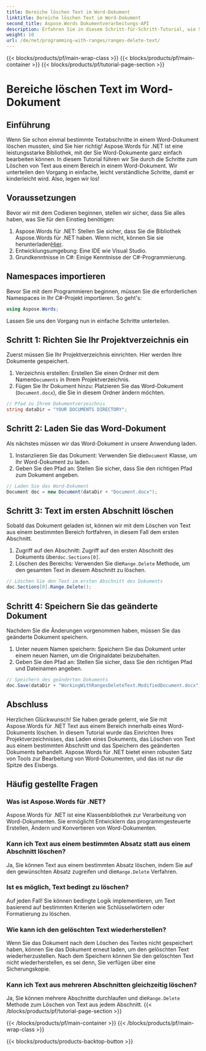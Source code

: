 ```yaml
---
title: Bereiche löschen Text im Word-Dokument
linktitle: Bereiche löschen Text im Word-Dokument
second_title: Aspose.Words Dokumentverarbeitungs-API
description: Erfahren Sie in diesem Schritt-für-Schritt-Tutorial, wie Sie mit Aspose.Words für .NET Text aus einem Bereich in einem Word-Dokument löschen. Perfekt für C#-Entwickler.
weight: 10
url: /de/net/programming-with-ranges/ranges-delete-text/
---
```


{{< blocks/products/pf/main-wrap-class >}}
{{< blocks/products/pf/main-container >}}
{{< blocks/products/pf/tutorial-page-section >}}

# Bereiche löschen Text im Word-Dokument

## Einführung

Wenn Sie schon einmal bestimmte Textabschnitte in einem Word-Dokument löschen mussten, sind Sie hier richtig! Aspose.Words für .NET ist eine leistungsstarke Bibliothek, mit der Sie Word-Dokumente ganz einfach bearbeiten können. In diesem Tutorial führen wir Sie durch die Schritte zum Löschen von Text aus einem Bereich in einem Word-Dokument. Wir unterteilen den Vorgang in einfache, leicht verständliche Schritte, damit er kinderleicht wird. Also, legen wir los!

## Voraussetzungen

Bevor wir mit dem Codieren beginnen, stellen wir sicher, dass Sie alles haben, was Sie für den Einstieg benötigen:

1.  Aspose.Words für .NET: Stellen Sie sicher, dass Sie die Bibliothek Aspose.Words für .NET haben. Wenn nicht, können Sie sie herunterladen[Hier](https://releases.aspose.com/words/net/).
2. Entwicklungsumgebung: Eine IDE wie Visual Studio.
3. Grundkenntnisse in C#: Einige Kenntnisse der C#-Programmierung.

## Namespaces importieren

Bevor Sie mit dem Programmieren beginnen, müssen Sie die erforderlichen Namespaces in Ihr C#-Projekt importieren. So geht's:

```csharp
using Aspose.Words;
```

Lassen Sie uns den Vorgang nun in einfache Schritte unterteilen.

## Schritt 1: Richten Sie Ihr Projektverzeichnis ein

Zuerst müssen Sie Ihr Projektverzeichnis einrichten. Hier werden Ihre Dokumente gespeichert.

1.  Verzeichnis erstellen: Erstellen Sie einen Ordner mit dem Namen`Documents` in Ihrem Projektverzeichnis.
2. Fügen Sie Ihr Dokument hinzu: Platzieren Sie das Word-Dokument (`Document.docx`), die Sie in diesem Ordner ändern möchten.

```csharp
// Pfad zu Ihrem Dokumentverzeichnis
string dataDir = "YOUR DOCUMENTS DIRECTORY";
```

## Schritt 2: Laden Sie das Word-Dokument

Als nächstes müssen wir das Word-Dokument in unsere Anwendung laden.

1.  Instanziieren Sie das Dokument: Verwenden Sie die`Document` Klasse, um Ihr Word-Dokument zu laden.
2. Geben Sie den Pfad an: Stellen Sie sicher, dass Sie den richtigen Pfad zum Dokument angeben.

```csharp
// Laden Sie das Word-Dokument
Document doc = new Document(dataDir + "Document.docx");
```

## Schritt 3: Text im ersten Abschnitt löschen

Sobald das Dokument geladen ist, können wir mit dem Löschen von Text aus einem bestimmten Bereich fortfahren, in diesem Fall dem ersten Abschnitt.

1.  Zugriff auf den Abschnitt: Zugriff auf den ersten Abschnitt des Dokuments über`doc.Sections[0]`.
2.  Löschen des Bereichs: Verwenden Sie die`Range.Delete` Methode, um den gesamten Text in diesem Abschnitt zu löschen.

```csharp
// Löschen Sie den Text im ersten Abschnitt des Dokuments
doc.Sections[0].Range.Delete();
```

## Schritt 4: Speichern Sie das geänderte Dokument

Nachdem Sie die Änderungen vorgenommen haben, müssen Sie das geänderte Dokument speichern.

1. Unter neuem Namen speichern: Speichern Sie das Dokument unter einem neuen Namen, um die Originaldatei beizubehalten.
2. Geben Sie den Pfad an: Stellen Sie sicher, dass Sie den richtigen Pfad und Dateinamen angeben.

```csharp
// Speichern des geänderten Dokuments
doc.Save(dataDir + "WorkingWithRangesDeleteText.ModifiedDocument.docx");
```

## Abschluss

Herzlichen Glückwunsch! Sie haben gerade gelernt, wie Sie mit Aspose.Words für .NET Text aus einem Bereich innerhalb eines Word-Dokuments löschen. In diesem Tutorial wurde das Einrichten Ihres Projektverzeichnisses, das Laden eines Dokuments, das Löschen von Text aus einem bestimmten Abschnitt und das Speichern des geänderten Dokuments behandelt. Aspose.Words für .NET bietet einen robusten Satz von Tools zur Bearbeitung von Word-Dokumenten, und das ist nur die Spitze des Eisbergs.

## Häufig gestellte Fragen

### Was ist Aspose.Words für .NET?

Aspose.Words für .NET ist eine Klassenbibliothek zur Verarbeitung von Word-Dokumenten. Sie ermöglicht Entwicklern das programmgesteuerte Erstellen, Ändern und Konvertieren von Word-Dokumenten.

### Kann ich Text aus einem bestimmten Absatz statt aus einem Abschnitt löschen?

 Ja, Sie können Text aus einem bestimmten Absatz löschen, indem Sie auf den gewünschten Absatz zugreifen und die`Range.Delete` Verfahren.

### Ist es möglich, Text bedingt zu löschen?

Auf jeden Fall! Sie können bedingte Logik implementieren, um Text basierend auf bestimmten Kriterien wie Schlüsselwörtern oder Formatierung zu löschen.

### Wie kann ich den gelöschten Text wiederherstellen?

Wenn Sie das Dokument nach dem Löschen des Textes nicht gespeichert haben, können Sie das Dokument erneut laden, um den gelöschten Text wiederherzustellen. Nach dem Speichern können Sie den gelöschten Text nicht wiederherstellen, es sei denn, Sie verfügen über eine Sicherungskopie.

### Kann ich Text aus mehreren Abschnitten gleichzeitig löschen?

 Ja, Sie können mehrere Abschnitte durchlaufen und die`Range.Delete` Methode zum Löschen von Text aus jedem Abschnitt.
{{< /blocks/products/pf/tutorial-page-section >}}

{{< /blocks/products/pf/main-container >}}
{{< /blocks/products/pf/main-wrap-class >}}

{{< blocks/products/products-backtop-button >}}
